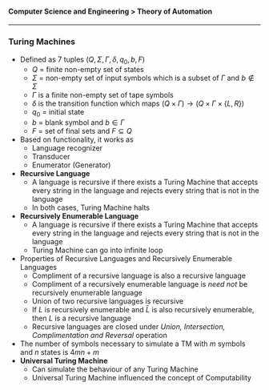 #### Computer Science and Engineering > Theory of Automation

---

### Turing Machines

- Defined as 7 tuples $(Q, \Sigma, \Gamma, \delta, q_0, b, F)$
  - $Q$ = finite non-empty set of states
  - $\Sigma$ = non-empty set of input symbols which is a subset of $\Gamma$ and $b \notin \Sigma$ 
  - $\Gamma$ is a finite non-empty set of tape symbols
  - $\delta$ is the transition function which maps $(Q \times \Gamma) \rightarrow (Q \times \Gamma \times \{L, R\})$ 
  - $q_0$ = initial state
  - $b$ = blank symbol and $b \in \Gamma$
  - $F$ = set of final sets and $F \subseteq Q$    
- Based on functionality, it works as
  - Language recognizer
  - Transducer
  - Enumerator (Generator)   
- **Recursive Language**
  - A language is recursive if there exists a Turing Machine that accepts every string in the language and rejects every string that is not in the language
  - In both cases, Turing Machine halts
- **Recursively Enumerable Language**
  - A language is recursive if there exists a Turing Machine that accepts every string in the language and rejects every string that is not in the language
  - Turing Machine can go into infinite loop
- Properties of Recursive Languages and Recursively Enumerable Languages
  - Compliment of a recursive language is also a recursive language
  - Compliment of a recursively enumerable language is *need not* be recursively enumerable language
  - Union of two recursive languages is recursive
  - If $L$ is recursively enumerable and $\bar{L}$ is also recursively enumerable, then $L$ is a recursive language
  - Recursive languages are closed under *Union, Intersection, Complimentation and Reversal* operation
- The number of symbols necessary to simulate a TM with $m$ symbols and $n$ states is $4mn+m$ 
- **Universal Turing Machine** 
  - Can simulate the behaviour of any Turing Machine
  - Universal Turing Machine influenced the concept of Computability